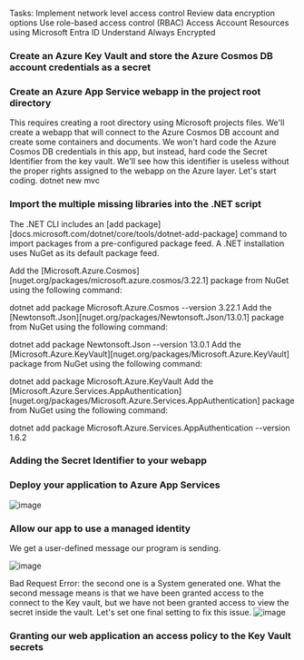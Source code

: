 

Tasks:
Implement network level access control
Review data encryption options
Use role-based access control (RBAC)
Access Account Resources using Microsoft Entra ID
Understand Always Encrypted

### Create an Azure Key Vault and store the Azure Cosmos DB account credentials as a secret

### Create an Azure App Service webapp in the project root directory
This requires creating  a root directory using Microsoft projects files. 
We'll create a webapp that will connect to the Azure Cosmos DB account and create some containers and documents. We won't hard code the Azure Cosmos DB credentials in this app, but instead, hard code the Secret Identifier from the key vault. We'll see how this identifier is useless without the proper rights assigned to the webapp on the Azure layer. Let's start coding.
dotnet new mvc

### Import the multiple missing libraries into the .NET script

The .NET CLI includes an [add package][docs.microsoft.com/dotnet/core/tools/dotnet-add-package] command to import packages from a pre-configured package feed. A .NET installation uses NuGet as its default package feed.

Add the [Microsoft.Azure.Cosmos][nuget.org/packages/microsoft.azure.cosmos/3.22.1] package from NuGet using the following command:

dotnet add package Microsoft.Azure.Cosmos --version 3.22.1
Add the [Newtonsoft.Json][nuget.org/packages/Newtonsoft.Json/13.0.1] package from NuGet using the following command:

dotnet add package Newtonsoft.Json --version 13.0.1
Add the [Microsoft.Azure.KeyVault][nuget.org/packages/Microsoft.Azure.KeyVault] package from NuGet using the following command:

dotnet add package Microsoft.Azure.KeyVault
Add the [Microsoft.Azure.Services.AppAuthentication][nuget.org/packages/Microsoft.Azure.Services.AppAuthentication] package from NuGet using the following command:

dotnet add package Microsoft.Azure.Services.AppAuthentication --version 1.6.2

### Adding the Secret Identifier to your webapp


### Deploy your application to Azure App Services

![image](https://github.com/ZCHAnalytics/Microsoft-Challenge-data-skills/assets/146954022/7cc52a16-456f-47e4-acf8-84a69ceb9dc8)

### Allow our app to use a managed identity
We get a user-defined message our program is sending. 

![image](https://github.com/ZCHAnalytics/Microsoft-Challenge-data-skills/assets/146954022/b80e85d2-7405-4a76-b2cf-a5316e21c039)

Bad Request Error:
the second one is a System generated one. 
What the second message means is that we have been granted access to the connect to the Key vault, but we have not been granted access to view the secret inside the vault. Let's set one final setting to fix this issue.
![image](https://github.com/ZCHAnalytics/Microsoft-Challenge-data-skills/assets/146954022/6fa66a15-11ff-4972-b168-717965eb0ff9)


### Granting our web application an access policy to the Key Vault secrets


